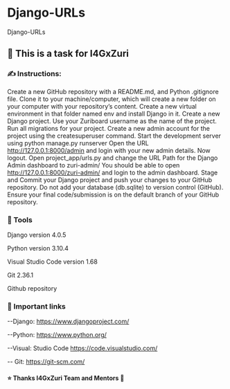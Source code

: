 # Django-URLs
Django-URLs
## 📝 This is a task for I4GxZuri
### ✍ Instructions:
Create a new GitHub repository with a README.md, and Python .gitignore file.
Clone it to your machine/computer, which will create a new folder on your computer with your repository’s content.
Create a new virtual environment in that folder named env and install Django in it.
Create a new Django project. Use your Zuriboard username as the name of the project.
Run all migrations for your project.
Create a new admin account for the project using the createsuperuser command. 
Start the development server using python manage.py runserver
Open the URL  http://127.0.0.1:8000/admin and login with your new admin details. Now logout.
Open project_app/urls.py and change the URL Path for the Django Admin dashboard to zuri-admin/
You should be able to open http://127.0.0.1:8000/zuri-admin/ and login to the admin dashboard.
Stage and Commit your Django project and push your changes to your GitHub repository. 
Do not add your database (db.sqlite) to version control (GitHub). 
Ensure your final code/submission is on the default branch of your GitHub repository.
### 🔧 Tools
Django version 4.0.5

Python version 3.10.4

Visual Studio Code version 1.68

Git 2.36.1

Github repository

### 📌 Important links
--Django: https://www.djangoproject.com/

--Python: https://www.python.org/

--Visual: Studio Code https://code.visualstudio.com/

-- Git: https://git-scm.com/

#### ⭐ Thanks I4GxZuri Team and Mentors 🏅
